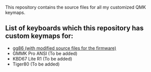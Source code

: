 This repository contains the source files for all my customized QMK keymaps.

## List of keyboards which this repository has custom keymaps for:

- [gg86 (with modified source files for the firmware)](https://github.com/Polygonalr/qmk-firmwares/tree/master/gg86)
- GMMK Pro ANSI (To be added)
- KBD67 Lite R1 (To be added)
- Tiger80 (To be added)